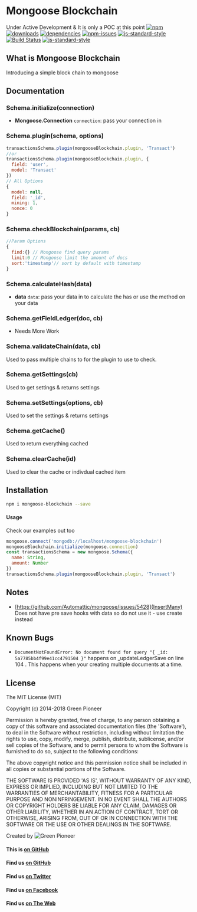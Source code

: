 # Mongoose Blockchain

Under Active Development & It is only a POC at this point
[![npm][npm-image]][npm-url]
[![downloads][downloads-image]][downloads-url]
[![dependencies](https://david-dm.org/greenpioneersolutions/mongoose-blockchain.svg)](https://david-dm.org/greenpioneersolutions/mongoose-blockchain)
[![npm-issues](https://img.shields.io/github/issues/greenpioneersolutions/mongoose-blockchain.svg)](https://github.com/greenpioneersolutions/mongoose-blockchain/issues)
[![js-standard-style](https://img.shields.io/badge/code%20style-standard-brightgreen.svg)](http://standardjs.com/)
[![Build Status](https://travis-ci.org/greenpioneersolutions/mongoose-blockchain.svg?branch=master)](https://travis-ci.org/greenpioneersolutions/mongoose-blockchain)
[![js-standard-style](https://nodei.co/npm/mongoose-blockchain.png?downloads=true&downloadRank=true&stars=true)](https://nodei.co/npm/mongoose-blockchain.png?downloads=true&downloadRank=true&stars=true)

[npm-image]: https://img.shields.io/npm/v/mongoose-blockchain.svg?style=flat
[npm-url]: https://npmjs.org/package/mongoose-blockchain
[downloads-image]: https://img.shields.io/npm/dt/mongoose-blockchain.svg?style=flat
[downloads-url]: https://npmjs.org/package/mongoose-blockchain

## What is Mongoose Blockchain
Introducing a simple block chain to mongoose

## Documentation

### Schema.initialize(connection)
- **Mongoose.Connection** `connection`: pass your connection in

### Schema.plugin(schema, options)
``` javascript
transactionsSchema.plugin(mongooseBlockchain.plugin, 'Transact')
//or
transactionsSchema.plugin(mongooseBlockchain.plugin, {
  field: 'user',
  model: 'Transact'
})
// All Options
{
  model: null,
  field: '_id',
  mining: 1,
  nonce: 0
}
```

### Schema.checkBlockchain(params, cb)
``` javascript
//Param Options
{
  find:{} // Mongoose find query params
  limit:0 // Mongoose limit the amount of docs
  sort:'timestamp'// sort by default with timestamp
}
```
### Schema.calculateHash(data)
- **data** `data`: pass your data in to calculate the has or use the method on your data
### Schema.getFieldLedger(doc, cb)
- Needs More Work
### Schema.validateChain(data, cb)
Used to pass multiple chains to for the plugin to use to check.
### Schema.getSettings(cb)
Used to get settings & returns settings
### Schema.setSettings(options, cb)
Used to set the settings & returns settings
### Schema.getCache()
Used to return everything cached
### Schema.clearCache(id)
Used to clear the cache or indivdual cached item


## Installation
```sh
npm i mongoose-blockchain --save
```
#### Usage
Check our examples out too

``` javascript
mongoose.connect('mongodb://localhost/mongoose-blockchain')
mongooseBlockchain.initialize(mongoose.connection)
const transactionsSchema = new mongoose.Schema({
  name: String,
  amount: Number
})
transactionsSchema.plugin(mongooseBlockchain.plugin, 'Transact')
```

## Notes
- [https://github.com/Automattic/mongoose/issues/5428](InsertMany) Does not have pre save hooks with data so do not use it - use create instead

## Known Bugs
- `DocumentNotFoundError: No document found for query "{ _id: 5a7785bb4f99e41cc4791504 }"` happens on _updateLedgerSave on line 104 . This happens when your creating multiple documents at a time.

## License

The MIT License (MIT)

Copyright (c) 2014-2018 Green Pioneer

Permission is hereby granted, free of charge, to any person obtaining
a copy of this software and associated documentation files (the
'Software'), to deal in the Software without restriction, including
without limitation the rights to use, copy, modify, merge, publish,
distribute, sublicense, and/or sell copies of the Software, and to
permit persons to whom the Software is furnished to do so, subject to
the following conditions:

The above copyright notice and this permission notice shall be
included in all copies or substantial portions of the Software.

THE SOFTWARE IS PROVIDED 'AS IS', WITHOUT WARRANTY OF ANY KIND,
EXPRESS OR IMPLIED, INCLUDING BUT NOT LIMITED TO THE WARRANTIES OF
MERCHANTABILITY, FITNESS FOR A PARTICULAR PURPOSE AND NONINFRINGEMENT.
IN NO EVENT SHALL THE AUTHORS OR COPYRIGHT HOLDERS BE LIABLE FOR ANY
CLAIM, DAMAGES OR OTHER LIABILITY, WHETHER IN AN ACTION OF CONTRACT,
TORT OR OTHERWISE, ARISING FROM, OUT OF OR IN CONNECTION WITH THE
SOFTWARE OR THE USE OR OTHER DEALINGS IN THE SOFTWARE.

Created by ![Green Pioneer](http://greenpioneersolutions.com/img/icons/apple-icon-180x180.png)

#### This is [on GitHub](https://github.com/greenpioneersolutions/mongoose-blockchain)
#### Find us [on GitHub](https://github.com/greenpioneersolutions)
#### Find us [on Twitter](https://twitter.com/greenpioneerdev)
#### Find us [on Facebook](https://www.facebook.com/Green-Pioneer-Solutions-1023752974341910)
#### Find us [on The Web](http://greenpioneersolutions.com/)
